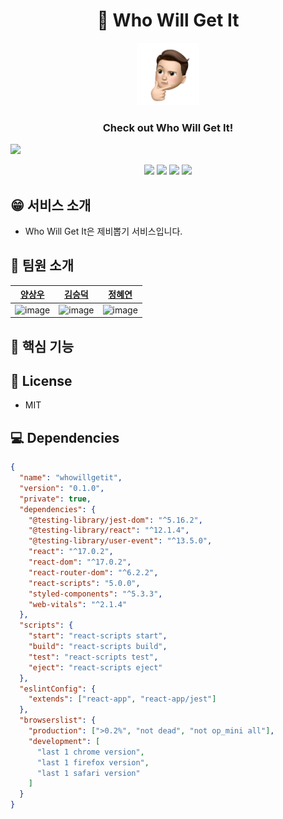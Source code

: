 <h1 align="center">🎲 Who Will Get It</h1>
<div align="center">
<img src="whowillgetit\src\assets\images\users\user1.svg" width="100" height="100">
</div>
<h3 align="center">Check out Who Will Get It!</h3>
<img src="whowillgetit\src\assets\images\operation.gif">

<p align="center">
    <img src="https://img.shields.io/badge/html5-%23E34F26.svg?style=for-the-badge&logo=html5&logoColor=white"/>
    <img src="https://img.shields.io/badge/css3-%231572B6.svg?style=for-the-badge&logo=css3&logoColor=white"/>
    <img src="https://img.shields.io/badge/javascript-%23323330.svg?style=for-the-badge&logo=javascript&logoColor=%23F7DF1E"/>
    <img src="https://img.shields.io/badge/react-%2320232a.svg?style=for-the-badge&logo=react&logoColor=%2361DAFB"/>
</p>

## 😁 서비스 소개

- Who Will Get It은 제비뽑기 서비스입니다.

## 👬 팀원 소개

|                                              [양상우](https://github.com/IGhost-P)                                               |                                            [김승덕](https://github.com/kimseungdeok)                                             |                                                [정혜연](https://github.com/HY219)                                                |
| :------------------------------------------------------------------------------------------------------------------------------: | :------------------------------------------------------------------------------------------------------------------------------: | :------------------------------------------------------------------------------------------------------------------------------: |
| ![image](https://user-images.githubusercontent.com/79236624/159425006-389f3f81-4334-4a9f-8ac9-bdcf0b84a5ca.png) | ![image](https://user-images.githubusercontent.com/79236624/159425051-5370883a-fe69-4705-913e-8593154c1ffc.png)| ![image](https://user-images.githubusercontent.com/79236624/159425770-8d4eb6df-a5fb-44c0-9606-e05015b09006.png) |

## 🎯 핵심 기능

## 📝 License

- MIT

## 💻 Dependencies

```json
{
  "name": "whowillgetit",
  "version": "0.1.0",
  "private": true,
  "dependencies": {
    "@testing-library/jest-dom": "^5.16.2",
    "@testing-library/react": "^12.1.4",
    "@testing-library/user-event": "^13.5.0",
    "react": "^17.0.2",
    "react-dom": "^17.0.2",
    "react-router-dom": "^6.2.2",
    "react-scripts": "5.0.0",
    "styled-components": "^5.3.3",
    "web-vitals": "^2.1.4"
  },
  "scripts": {
    "start": "react-scripts start",
    "build": "react-scripts build",
    "test": "react-scripts test",
    "eject": "react-scripts eject"
  },
  "eslintConfig": {
    "extends": ["react-app", "react-app/jest"]
  },
  "browserslist": {
    "production": [">0.2%", "not dead", "not op_mini all"],
    "development": [
      "last 1 chrome version",
      "last 1 firefox version",
      "last 1 safari version"
    ]
  }
}
```
